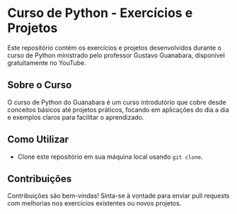 # Curso de Python - Exercícios e Projetos

Este repositório contém os exercícios e projetos desenvolvidos durante o curso de Python ministrado pelo professor Gustavo Guanabara, disponível gratuitamente no YouTube.

## Sobre o Curso

O curso de Python do Guanabara é um curso introdutório que cobre desde conceitos básicos até projetos práticos, focando em aplicações do dia a dia e exemplos claros para facilitar o aprendizado.

## Como Utilizar

- Clone este repositório em sua máquina local usando `git clone`.

## Contribuições

Contribuições são bem-vindas! Sinta-se à vontade para enviar pull requests com melhorias nos exercícios existentes ou novos projetos.
